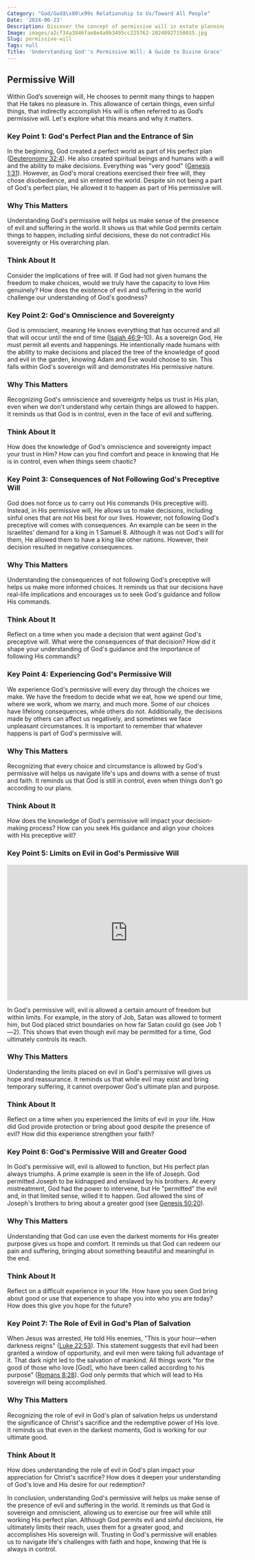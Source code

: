 ```yaml
---
Category: "God/Godâ\x80\x99s Relationship to Us/Toward All People"
Date: '2024-06-23'
Description: Discover the concept of permissive will in estate planning. Learn how this approach offers flexibility and customization in distributing assets. Explore the benefits and considerations of implementing a permissive will structure.
Image: images/a2cf34a3846fae8e4a9b3495cc225762-20240927150015.jpg
Slug: permissive-will
Tags: null
Title: 'Understanding God''s Permissive Will: A Guide to Divine Grace'
---
```


## Permissive Will

Within God’s sovereign will, He chooses to permit many things to happen that He takes no pleasure in. This allowance of certain things, even sinful things, that indirectly accomplish His will is often referred to as God’s permissive will. Let's explore what this means and why it matters.

### Key Point 1: God's Perfect Plan and the Entrance of Sin

In the beginning, God created a perfect world as part of His perfect plan ([Deuteronomy 32:4](https://www.bibleref.com/Deuteronomy/32/Deuteronomy-32-4.html)). He also created spiritual beings and humans with a will and the ability to make decisions. Everything was "very good" ([Genesis 1:31](https://www.bibleref.com/Genesis/1/Genesis-1-31.html)). However, as God's moral creations exercised their free will, they chose disobedience, and sin entered the world. Despite sin not being a part of God's perfect plan, He allowed it to happen as part of His permissive will.

### Why This Matters

Understanding God's permissive will helps us make sense of the presence of evil and suffering in the world. It shows us that while God permits certain things to happen, including sinful decisions, these do not contradict His sovereignty or His overarching plan.

### Think About It

Consider the implications of free will. If God had not given humans the freedom to make choices, would we truly have the capacity to love Him genuinely? How does the existence of evil and suffering in the world challenge our understanding of God's goodness?

### Key Point 2: God's Omniscience and Sovereignty

God is omniscient, meaning He knows everything that has occurred and all that will occur until the end of time ([Isaiah 46:9](https://www.bibleref.com/Isaiah/46/Isaiah-46-9.html)–10). As a sovereign God, He must permit all events and happenings. He intentionally made humans with the ability to make decisions and placed the tree of the knowledge of good and evil in the garden, knowing Adam and Eve would choose to sin. This falls within God's sovereign will and demonstrates His permissive nature.

### Why This Matters

Recognizing God's omniscience and sovereignty helps us trust in His plan, even when we don't understand why certain things are allowed to happen. It reminds us that God is in control, even in the face of evil and suffering.

### Think About It

How does the knowledge of God's omniscience and sovereignty impact your trust in Him? How can you find comfort and peace in knowing that He is in control, even when things seem chaotic?

### Key Point 3: Consequences of Not Following God's Preceptive Will

God does not force us to carry out His commands (His preceptive will). Instead, in His permissive will, He allows us to make decisions, including sinful ones that are not His best for our lives. However, not following God's preceptive will comes with consequences. An example can be seen in the Israelites' demand for a king in 1 Samuel 8. Although it was not God's will for them, He allowed them to have a king like other nations. However, their decision resulted in negative consequences.

### Why This Matters

Understanding the consequences of not following God's preceptive will helps us make more informed choices. It reminds us that our decisions have real-life implications and encourages us to seek God's guidance and follow His commands.

### Think About It

Reflect on a time when you made a decision that went against God's preceptive will. What were the consequences of that decision? How did it shape your understanding of God's guidance and the importance of following His commands?

### Key Point 4: Experiencing God's Permissive Will

We experience God's permissive will every day through the choices we make. We have the freedom to decide what we eat, how we spend our time, where we work, whom we marry, and much more. Some of our choices have lifelong consequences, while others do not. Additionally, the decisions made by others can affect us negatively, and sometimes we face unpleasant circumstances. It is important to remember that whatever happens is part of God's permissive will.

### Why This Matters

Recognizing that every choice and circumstance is allowed by God's permissive will helps us navigate life's ups and downs with a sense of trust and faith. It reminds us that God is still in control, even when things don't go according to our plans.

### Think About It

How does the knowledge of God's permissive will impact your decision-making process? How can you seek His guidance and align your choices with His preceptive will?

### Key Point 5: Limits on Evil in God's Permissive Will


<iframe width="560" height="315" src="https://www.youtube.com/embed/Dp1YIbMVWPg" frameborder="0" allow="autoplay; encrypted-media" allowfullscreen></iframe>


In God's permissive will, evil is allowed a certain amount of freedom but within limits. For example, in the story of Job, Satan was allowed to torment him, but God placed strict boundaries on how far Satan could go (see Job 1—2). This shows that even though evil may be permitted for a time, God ultimately controls its reach.

### Why This Matters

Understanding the limits placed on evil in God's permissive will gives us hope and reassurance. It reminds us that while evil may exist and bring temporary suffering, it cannot overpower God's ultimate plan and purpose.

### Think About It

Reflect on a time when you experienced the limits of evil in your life. How did God provide protection or bring about good despite the presence of evil? How did this experience strengthen your faith?

### Key Point 6: God's Permissive Will and Greater Good

In God's permissive will, evil is allowed to function, but His perfect plan always triumphs. A prime example is seen in the life of Joseph. God permitted Joseph to be kidnapped and enslaved by his brothers. At every mistreatment, God had the power to intervene, but He "permitted" the evil and, in that limited sense, willed it to happen. God allowed the sins of Joseph's brothers to bring about a greater good (see [Genesis 50:20](https://www.bibleref.com/Genesis/50/Genesis-50-20.html)).

### Why This Matters

Understanding that God can use even the darkest moments for His greater purpose gives us hope and comfort. It reminds us that God can redeem our pain and suffering, bringing about something beautiful and meaningful in the end.

### Think About It

Reflect on a difficult experience in your life. How have you seen God bring about good or use that experience to shape you into who you are today? How does this give you hope for the future?

### Key Point 7: The Role of Evil in God's Plan of Salvation

When Jesus was arrested, He told His enemies, "This is your hour—when darkness reigns" ([Luke 22:53](https://www.bibleref.com/Luke/22/Luke-22-53.html)). This statement suggests that evil had been granted a window of opportunity, and evil men were taking full advantage of it. That dark night led to the salvation of mankind. All things work "for the good of those who love [God], who have been called according to his purpose" ([Romans 8:28](https://www.bibleref.com/Romans/8/Romans-8-28.html)). God only permits that which will lead to His sovereign will being accomplished.

### Why This Matters

Recognizing the role of evil in God's plan of salvation helps us understand the significance of Christ's sacrifice and the redemptive power of His love. It reminds us that even in the darkest moments, God is working for our ultimate good.

### Think About It

How does understanding the role of evil in God's plan impact your appreciation for Christ's sacrifice? How does it deepen your understanding of God's love and His desire for our redemption?

In conclusion, understanding God's permissive will helps us make sense of the presence of evil and suffering in the world. It reminds us that God is sovereign and omniscient, allowing us to exercise our free will while still working His perfect plan. Although God permits evil and sinful decisions, He ultimately limits their reach, uses them for a greater good, and accomplishes His sovereign will. Trusting in God's permissive will enables us to navigate life's challenges with faith and hope, knowing that He is always in control.